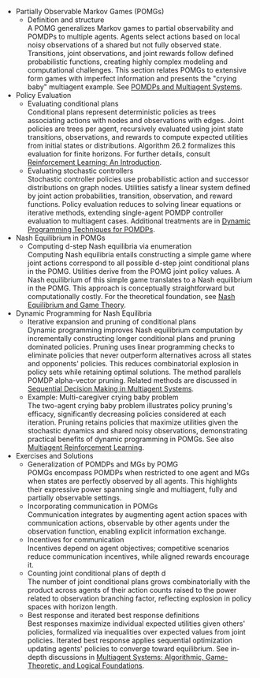 - Partially Observable Markov Games (POMGs)
  - Definition and structure  
    A POMG generalizes Markov games to partial observability and POMDPs to multiple agents. Agents select actions based on local noisy observations of a shared but not fully observed state. Transitions, joint observations, and joint rewards follow defined probabilistic functions, creating highly complex modeling and computational challenges. This section relates POMGs to extensive form games with imperfect information and presents the "crying baby" multiagent example. See [POMDPs and Multiagent Systems](https://mitpress.mit.edu/books/partially-observable-markov-decision-processes).
- Policy Evaluation
  - Evaluating conditional plans  
    Conditional plans represent deterministic policies as trees associating actions with nodes and observations with edges. Joint policies are trees per agent, recursively evaluated using joint state transitions, observations, and rewards to compute expected utilities from initial states or distributions. Algorithm 26.2 formalizes this evaluation for finite horizons. For further details, consult [Reinforcement Learning: An Introduction](http://incompleteideas.net/book/the-book.html).
  - Evaluating stochastic controllers  
    Stochastic controller policies use probabilistic action and successor distributions on graph nodes. Utilities satisfy a linear system defined by joint action probabilities, transition, observation, and reward functions. Policy evaluation reduces to solving linear equations or iterative methods, extending single-agent POMDP controller evaluation to multiagent cases. Additional treatments are in [Dynamic Programming Techniques for POMDPs](https://jair.org/index.php/jair/article/view/10182).
- Nash Equilibrium in POMGs
  - Computing d-step Nash equilibria via enumeration  
    Computing Nash equilibria entails constructing a simple game where joint actions correspond to all possible d-step joint conditional plans in the POMG. Utilities derive from the POMG joint policy values. A Nash equilibrium of this simple game translates to a Nash equilibrium in the POMG. This approach is conceptually straightforward but computationally costly. For the theoretical foundation, see [Nash Equilibrium and Game Theory](https://plato.stanford.edu/entries/game-equilibrium/).
- Dynamic Programming for Nash Equilibria
  - Iterative expansion and pruning of conditional plans  
    Dynamic programming improves Nash equilibrium computation by incrementally constructing longer conditional plans and pruning dominated policies. Pruning uses linear programming checks to eliminate policies that never outperform alternatives across all states and opponents' policies. This reduces combinatorial explosion in policy sets while retaining optimal solutions. The method parallels POMDP alpha-vector pruning. Related methods are discussed in [Sequential Decision Making in Multiagent Systems](https://link.springer.com/chapter/10.1007/978-3-642-35078-5_7).
  - Example: Multi-caregiver crying baby problem  
    The two-agent crying baby problem illustrates policy pruning's efficacy, significantly decreasing policies considered at each iteration. Pruning retains policies that maximize utilities given the stochastic dynamics and shared noisy observations, demonstrating practical benefits of dynamic programming in POMGs. See also [Multiagent Reinforcement Learning](https://book.stanford.edu/materials/handouts/StanfordMultiagentRL.pdf).
- Exercises and Solutions
  - Generalization of POMDPs and MGs by POMG  
    POMGs encompass POMDPs when restricted to one agent and MGs when states are perfectly observed by all agents. This highlights their expressive power spanning single and multiagent, fully and partially observable settings.  
  - Incorporating communication in POMGs  
    Communication integrates by augmenting agent action spaces with communication actions, observable by other agents under the observation function, enabling explicit information exchange.  
  - Incentives for communication  
    Incentives depend on agent objectives; competitive scenarios reduce communication incentives, while aligned rewards encourage it.  
  - Counting joint conditional plans of depth d  
    The number of joint conditional plans grows combinatorially with the product across agents of their action counts raised to the power related to observation branching factor, reflecting explosion in policy spaces with horizon length.  
  - Best response and iterated best response definitions  
    Best responses maximize individual expected utilities given others' policies, formalized via inequalities over expected values from joint policies. Iterated best response applies sequential optimization updating agents' policies to converge toward equilibrium. See in-depth discussions in [Multiagent Systems: Algorithmic, Game-Theoretic, and Logical Foundations](https://www.cs.rutgers.edu/~sanjay/multiagent-book/).
